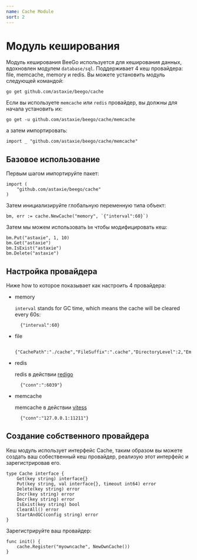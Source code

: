 ```yaml
---
name: Cache Module
sort: 2
---
```


# Модуль кеширования

Модуль кеширования BeeGo используется для кеширования данных, вдохновлен модулем `database/sql`. Поддерживает 4 кеш провайдера: file, memcache, memory и redis. Вы можете установить модуль следующей командой:

	go get github.com/astaxie/beego/cache

Если вы используете `memcache` или `redis` провайдер, вы должны для начала установить их:

	go get -u github.com/astaxie/beego/cache/memcache

а затем импортировать:

	import _ "github.com/astaxie/beego/cache/memcache"

## Базовое использование

Первым шагом импортируйте пакет:

	import (
		"github.com/astaxie/beego/cache"
	)

Затем инициализируйте глобальную переменную типа объект:

	bm, err := cache.NewCache("memory", `{"interval":60}`)

Затем мы можем использовать `bm` чтобы модифицировать кеш:

	bm.Put("astaxie", 1, 10)
	bm.Get("astaxie")
	bm.IsExist("astaxie")
	bm.Delete("astaxie")

## Настройка провайдера

Ниже how to которое показывает как настроить 4 провайдера:

- memory

	`interval` stands for GC time, which means the cache will be cleared every 60s:

		{"interval":60}

- file

		{"CachePath":"./cache","FileSuffix":".cache","DirectoryLevel":2,"EmbedExpiry":120}

- redis

	redis в действии [redigo](http://github.com/garyburd/redigo/redis)

		{"conn":":6039"}

- memcache

	memcache в действии [vitess](http://code.google.com/p/vitess/go/memcache)

		{"conn":"127.0.0.1:11211"}

## Создание собственного провайдера

Кеш модуль использует интерфейс Cache, таким образом вы можете создать ваш собественный кеш провайдер, реализую этот интерфейс и зарегистрировав его.

	type Cache interface {
		Get(key string) interface{}
		Put(key string, val interface{}, timeout int64) error
		Delete(key string) error
		Incr(key string) error
		Decr(key string) error
		IsExist(key string) bool
		ClearAll() error
		StartAndGC(config string) error
	}

Зарегистрируйте ваш провайдер:

	func init() {
		cache.Register("myowncache", NewOwnCache())
	}
